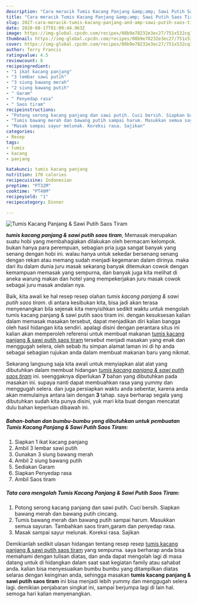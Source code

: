 ```yaml
---
description: "Cara meracik Tumis Kacang Panjang &amp;amp; Sawi Putih Saos Tiram yang mudah"
title: "Cara meracik Tumis Kacang Panjang &amp;amp; Sawi Putih Saos Tiram yang mudah"
slug: 2027-cara-meracik-tumis-kacang-panjang-and-amp-sawi-putih-saos-tiram-yang-mudah
date: 2020-08-17T01:09:44.963Z
image: https://img-global.cpcdn.com/recipes/08b9e78232e3ec27/751x532cq70/tumis-kacang-panjang-sawi-putih-saos-tiram-foto-resep-utama.jpg
thumbnail: https://img-global.cpcdn.com/recipes/08b9e78232e3ec27/751x532cq70/tumis-kacang-panjang-sawi-putih-saos-tiram-foto-resep-utama.jpg
cover: https://img-global.cpcdn.com/recipes/08b9e78232e3ec27/751x532cq70/tumis-kacang-panjang-sawi-putih-saos-tiram-foto-resep-utama.jpg
author: Terry Francis
ratingvalue: 4.5
reviewcount: 8
recipeingredient:
- "1 ikat kacang panjang"
- "3 lembar sawi putih"
- "3 siung bawang merah"
- "2 siung bawang putih"
- " Garam"
- " Penyedap rasa"
- " Saos tiram"
recipeinstructions:
- "Potong serong kacang panjang dan sawi putih. Cuci bersih. Siapkan bawang merah dan bawang putih cincang."
- "Tumis bawang merah dan bawang putih sampai harum. Masukkan semua sayuran. Tambahkan saos tiram,garam dan penyedap rasa."
- "Masak sampai sayur melunak. Koreksi rasa. Sajikan"
categories:
- Resep
tags:
- tumis
- kacang
- panjang

katakunci: tumis kacang panjang 
nutrition: 170 calories
recipecuisine: Indonesian
preptime: "PT32M"
cooktime: "PT40M"
recipeyield: "1"
recipecategory: Dinner

---
```



![Tumis Kacang Panjang &amp; Sawi Putih Saos Tiram](https://img-global.cpcdn.com/recipes/08b9e78232e3ec27/751x532cq70/tumis-kacang-panjang-sawi-putih-saos-tiram-foto-resep-utama.jpg)

<b><i>tumis kacang panjang &amp; sawi putih saos tiram</i></b>, Memasak merupakan suatu hobi yang membahagiakan dilakukan oleh bermacam kelompok. bukan hanya para perempuan, sebagian pria juga sangat banyak yang senang dengan hobi ini. walau hanya untuk sekedar bersenang senang dengan rekan atau memang sudah menjadi kegemaran dalam dirinya. maka dari itu dalam dunia juru masak sekarang banyak ditemukan cowok dengan kemampuan memasak yang sempurna, dan banyak juga kita melihat di aneka warung makan dan hotel yang mempekerjakan juru masak cowok sebagai juru masak andalan nya.



Baik, kita awali ke hal resep resep olahan <i>tumis kacang panjang &amp; sawi putih saos tiram</i>. di antara kesibukan kita, bisa jadi akan terasa menyenangkan bila sejenak kita menyisihkan sedikit waktu untuk mengolah tumis kacang panjang &amp; sawi putih saos tiram ini. dengan kesuksesan kalian dalam memasak masakan tersebut, dapat menjadikan diri kalian bangga oleh hasil hidangan kita sendiri. apalagi disini dengan perantara situs ini kalian akan memperoleh referensi untuk membuat makanan <u>tumis kacang panjang &amp; sawi putih saos tiram</u> tersebut menjadi masakan yang enak dan menggugah selera, oleh sebab itu simpan alamat laman ini di hp anda sebagai sebagian rujukan anda dalam membuat makanan baru yang nikmat.


Sekarang langsung saja kita awali untuk menyiapkan alat alat yang dibutuhkan dalam membuat hidangan <u><i>tumis kacang panjang &amp; sawi putih saos tiram</i></u> ini. seenggaknya diperlukan <b>7</b> bahan yang dibutuhkan pada masakan ini. supaya nanti dapat membuahkan rasa yang yummy dan menggugah selera. dan juga persiapkan waktu anda sebentar, karena anda akan memulainya antara lain dengan <b>3</b> tahap. saya berharap segala yang dibutuhkan sudah kita punya disini, yuk mari kita buat dengan mencatat dulu bahan keperluan dibawah ini.

<!--inarticleads1-->

##### Bahan-bahan dan bumbu-bumbu yang dibutuhkan untuk pembuatan Tumis Kacang Panjang &amp; Sawi Putih Saos Tiram:

1. Siapkan 1 ikat kacang panjang
1. Ambil 3 lembar sawi putih
1. Gunakan 3 siung bawang merah
1. Ambil 2 siung bawang putih
1. Sediakan  Garam
1. Siapkan  Penyedap rasa
1. Ambil  Saos tiram




<!--inarticleads2-->

##### Tata cara mengolah Tumis Kacang Panjang &amp; Sawi Putih Saos Tiram:

1. Potong serong kacang panjang dan sawi putih. Cuci bersih. Siapkan bawang merah dan bawang putih cincang.
1. Tumis bawang merah dan bawang putih sampai harum. Masukkan semua sayuran. Tambahkan saos tiram,garam dan penyedap rasa.
1. Masak sampai sayur melunak. Koreksi rasa. Sajikan




Demikianlah sedikit ulasan hidangan tentang resep resep <u>tumis kacang panjang &amp; sawi putih saos tiram</u> yang sempurna. saya berharap anda bisa memahami dengan tulisan diatas, dan anda dapat mengolah lagi di masa datang untuk di hidangkan dalam saat saat kegiatan family atau sahabat anda. kalian bisa menyesuaikan bumbu bumbu yang ditampilkan diatas selaras dengan keinginan anda, sehingga masakan <b>tumis kacang panjang &amp; sawi putih saos tiram</b> ini bisa menjadi lebih yummy dan menggugah selera lagi. demikian penjabaran singkat ini, sampai berjumpa lagi di lain hal. semoga hari kalian menyenangkan.
